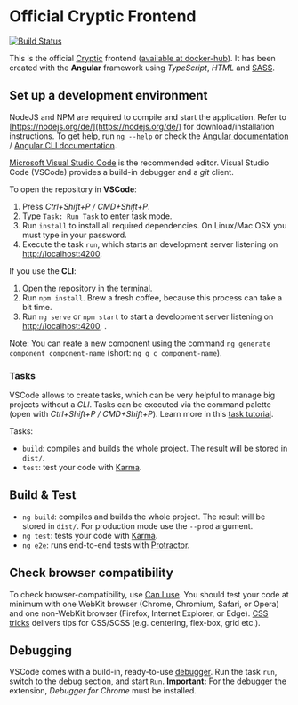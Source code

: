 # Official Cryptic Frontend

[![Build Status](https://travis-ci.org/cryptic-game/frontend.svg?branch=master)](https://travis-ci.org/cryptic-game/frontend)

This is the official [Cryptic](https://play.cryptic-game.net/) frontend ([available at docker-hub](https://hub.docker.com/r/crypticcp/frontend/)). It has been created with the **Angular** framework using _TypeScript_, _HTML_ and [SASS](http://sass-lang.com/guide).  

## Set up a development environment

NodeJS and NPM are required to compile and start the application. Refer to [https://nodejs.org/de/](https://nodejs.org/de/) for download/installation instructions. To get help, run `ng --help` or check the [Angular documentation](https://angular.io/docs) / [Angular CLI documentation](https://github.com/angular/angular-cli/wiki).

[Microsoft Visual Studio Code](https://code.visualstudio.com) is the recommended editor. Visual Studio Code (VSCode) provides a build-in debugger and a _git_ client.  

To open the repository in **VSCode**:  

1. Press _Ctrl+Shift+P / CMD+Shift+P_.
2. Type `Task: Run Task` to enter task mode. 
3. Run `install` to install all required dependencies. On Linux/Mac OSX you must type in your password.
4. Execute the task `run`, which starts an development server listening on [http://localhost:4200](http://localhost:4200).

If you use the **CLI**: 

1. Open the repository in the terminal. 
2. Run `npm install`. Brew a fresh coffee, because this process can take a bit time.
3. Run `ng serve` or `npm start` to start a development server listening on [http://localhost:4200](http://localhost:4200), .

Note: You can reate a new component using the command `ng generate component component-name` (short: `ng g c component-name`).

### Tasks

VSCode allows to create tasks, which can be very helpful to manage big projects without a _CLI_. Tasks can be executed via the command palette (open with _Ctrl+Shift+P / CMD+Shift+P_). Learn more in this [task tutorial](https://code.visualstudio.com/Docs/editor/tasks).

Tasks:  

- `build`: compiles and builds the whole project. The result will be stored in `dist/`.
- `test`: test your code with [Karma](https://karma-runner.github.io).

## Build & Test

- `ng build`: compiles and builds the whole project. The result will be stored in `dist/`. For production mode use the `--prod` argument.
- `ng test`: tests your code with [Karma](https://karma-runner.github.io).
- `ng e2e`: runs end-to-end tests with [Protractor](http://www.protractortest.org/).

## Check browser compatibility

To check browser-compatibility, use [Can I use](https://caniuse.com/). You should test your code at minimum with one WebKit browser (Chrome, Chromium, Safari, or Opera) and one non-WebKit browser (Firefox, Internet Explorer, or Edge). [CSS tricks](https://css-tricks.com) delivers tips for CSS/SCSS (e.g. centering, flex-box, grid etc.).

## Debugging

VSCode comes with a build-in, ready-to-use [debugger](https://code.visualstudio.com/Docs/editor/debugging). Run  the task `run`, switch to the debug section, and start `Run`. **Important:** For the debugger the extension, _Debugger for Chrome_ must be installed.
